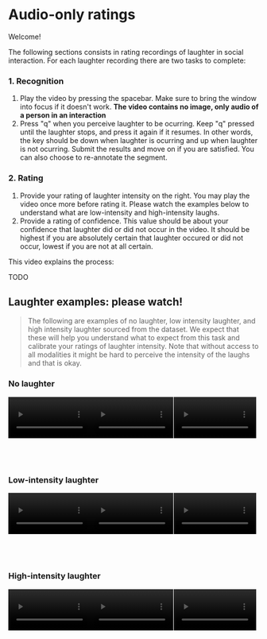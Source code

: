 # Audio-only ratings

Welcome!

The following sections consists in rating recordings of laughter in social interaction. For each laughter recording there are two tasks to complete:

### 1. Recognition

1. Play the video by pressing the spacebar. Make sure to bring the window into focus if it doesn't work. **The video contains no image, only audio of a person in an interaction**
2. Press "q" when you perceive laughter to be ocurring. Keep "q" pressed until the laughter stops, and press it again if it resumes. In other words, the key should be down when laughter is ocurring and up when laughter is not ocurring. Submit the results and move on if you are satisfied. You can also choose to re-annotate the segment.

### 2. Rating
1. Provide your rating of laughter intensity on the right. You may play the video once more before rating it. Please watch the examples below to understand what are low-intensity and high-intensity laughs. 
2. Provide a rating of confidence. This value should be about your confidence that laughter did or did not occur in the video. It should be highest if you are absolutely certain that laughter occured or did not occur, lowest if you are not at all certain.

This video explains the process:

TODO

## Laughter examples: please watch!

> The following are examples of no laughter, low intensity laughter, and high intensity laughter sourced from the dataset. We expect that these will help you understand what to expect from this task and calibrate your ratings of laughter intensity. Note that without access to all modalities it might be hard to perceive the intensity of the laughs and that is okay.

### No laughter

<div style="display: flex;">
<video style="max-width: 33%;" controls="true" src="$$www$$/speech_examples/aiv/02_fdc6ec9a1565f2036adf688053caca74afef9cec1ac2fdd412f2f61f18c5d3ff_cam_4.mp4" muted></video>
<video style="max-width: 33%;" controls="true" src="$$www$$/speech_examples/aiv/03_cf09e56c30dff82156b23fa24409160ee2024d58aeaa1bbecf822cc6028985eb_cam_3.mp4" muted></video>
<video style="max-width: 33%;" controls="true" src="$$www$$/speech_examples/aiv/01_cd06e634e1facf52b3979b679388eb1da3e6bc1208c13e591470b9aacc95022b_cam_3.mp4" muted></video>
</div>
<br/><br/><br/>

### Low-intensity laughter

<div style="display: flex;">
<video style="max-width: 33%;" controls="true" src="$$www$$/laughter_examples/aiv/11_09ffcfd6275e0011da0d794b050e7a4efa0abc0ba1cd9b1b865b0a1630e15924_cam_1.mp4" muted></video>
<video style="max-width: 33%;" controls="true" src="$$www$$/laughter_examples/aiv/33_a1e409a58633e5a3499e6669ba74268bb73d1975dbbfe90994a4407f93d47172_cam_4.mp4" muted></video>
<video style="max-width: 33%;" controls="true" src="$$www$$/laughter_examples/aiv/23_d91bdba302a798d9492bfa5973e97dcfa67ff745e20208a5bee2a2a3c48daaba_cam_1.mp4" muted></video>
</div>
<br/><br/><br/>

### High-intensity laughter

<div style="display: flex;">
<video style="max-width: 33%;" controls="true" src="$$www$$/laughter_examples/aiv/01_793aeaa0ddbbceb35fee31c08b107b9b6ce34436c6bdfa673a601aa4f1681825_cam_1.mp4" muted></video>
<video style="max-width: 33%;" controls="true" src="$$www$$/laughter_examples/aiv/17_4cb60a84e446de7d0077be4912fe9931abe6bec2e3777c28c9bf2ae8b9358b01_cam_1.mp4" muted></video>
<video style="max-width: 33%;" controls="true" src="$$www$$/laughter_examples/aiv/25_a460e46f02b6c58e8d485f7a970cdc24bff1995f52a1e8040f08356ecde8cb35_cam_1.mp4" muted></video>
</div>
<br/><br/><br/>